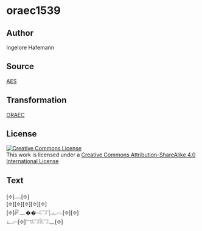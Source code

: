 # oraec1539

## Author

Ingelore Hafemann

## Source

[AES](https://github.com/simondschweitzer/aes)

## Transformation

[ORAEC](https://oraec.github.io/)

## License

<a rel="license" href="http://creativecommons.org/licenses/by-sa/4.0/"><img alt="Creative Commons License" style="border-width:0" src="https://i.creativecommons.org/l/by-sa/4.0/88x31.png" /></a><br />This work is licensed under a <a rel="license" href="http://creativecommons.org/licenses/by-sa/4.0/">Creative Commons Attribution-ShareAlike 4.0 International License</a>

## Text

[⯑]𓐛[⯑]<br>
[⯑][⯑][⯑][⯑][⯑]<br>
[⯑]𓏞𓈖��𓏏𓉐𓊹𓊵𓏏𓊪[⯑][⯑]<br>
𓂞𓏏[⯑]𓄓𓉐𓌉𓉐𓈖[⯑]<br>
